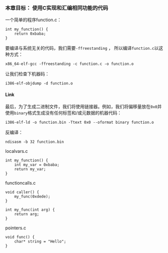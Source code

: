 ### 本章目标： 使用C实现和汇编相同功能的代码


一个简单的程序function.c：

```
int my_function() {
    return 0xbaba;
}
```

要编译与系统无关的代码，我们需要`-ffreestanding` ， 所以编译`function.c`以这种方式：

```
x86_64-elf-gcc -ffreestanding -c function.c -o function.o
```

让我们检查下机器码：

```
i386-elf-objdump -d function.o
```

#### Link

最后，为了生成二进制文件，我们将使用链接器。例如，我们将偏移量放在`0x0`并使用`binary`格式生成没有任何标签和/或元数据的机器代码：

```
i386-elf-ld -o function.bin -Ttext 0x0 --oformat binary function.o
```

反编译：

```
ndisasm -b 32 function.bin
```


localvars.c

```
int my_function() {
    int my_var = 0xbaba;
    return my_var;
}
```

functioncalls.c

```
void caller() {
    my_func(0xdede);
}

int my_func(int arg) {
    return arg;
}
```

pointers.c

```
void func() {
    char* string = "Hello";
}
```
